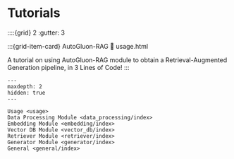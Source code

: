 # Tutorials

::::{grid} 2
  :gutter: 3

:::{grid-item-card} AutoGluon-RAG
  :link: usage.html

  A tutorial on using AutoGluon-RAG module to obtain a Retrieval-Augmented Generation pipeline, in 3 Lines of Code!
:::

```{toctree}
---
maxdepth: 2
hidden: true
---

Usage <usage>
Data Processing Module <data_processing/index>
Embedding Module <embedding/index>
Vector DB Module <vector_db/index>
Retriever Module <retriever/index>
Generator Module <generator/index>
General <general/index>
```
